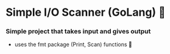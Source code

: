 # Simple I/O Scanner (GoLang) 🥶

### Simple project that takes input and gives output
- uses the fmt package (Print, Scan) functions 📖